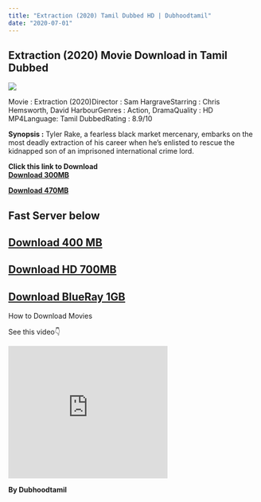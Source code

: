 ```yaml
---
title: "Extraction (2020) Tamil Dubbed HD | Dubhoodtamil"
date: "2020-07-01"
---
```


## Extraction (2020) Movie Download in Tamil Dubbed

[![](https://1.bp.blogspot.com/-IQwlKzR2_2o/XqnE32qonWI/AAAAAAAAA8g/ntmy3wiLfGQdUKGoBaI7YMBjOBdkDXMjQCNcBGAsYHQ/s640/d.jpg)](https://1.bp.blogspot.com/-IQwlKzR2_2o/XqnE32qonWI/AAAAAAAAA8g/ntmy3wiLfGQdUKGoBaI7YMBjOBdkDXMjQCNcBGAsYHQ/s1600/d.jpg)

Movie : Extraction (2020)Director : Sam HargraveStarring : Chris Hemsworth, David HarbourGenres : Action, DramaQuality : HD MP4Language: Tamil DubbedRating : 8.9/10

**Synopsis :** Tyler Rake, a fearless black market mercenary, embarks on the most deadly extraction of his career when he’s enlisted to rescue the kidnapped son of an imprisoned international crime lord.

**Click this link to Download**  
**[Download 300MB](https://oncehelp.com/extraction-300MB)**  
  
**[Download 470MB](https://oncehelp.com/extraction-470MB)**  
  

## Fast Server below

## [Download 400 MB](https://oncehelp.com/extraction)

## [Download HD 700MB](https://oncehelp.com/extractionhd)

## [Download BlueRay 1GB](https://oncehelp.com/extractionfullhd)

How to Download Movies

See this video👇

  

<iframe allowfullscreen class="YOUTUBE-iframe-video" data-thumbnail-src="https://i.ytimg.com/vi/bSAeRSmmXrA/0.jpg" frameborder="0" height="266" src="https://www.youtube.com/embed/bSAeRSmmXrA?feature=player_embedded" width="320"></iframe>

**By Dubhoodtamil**
